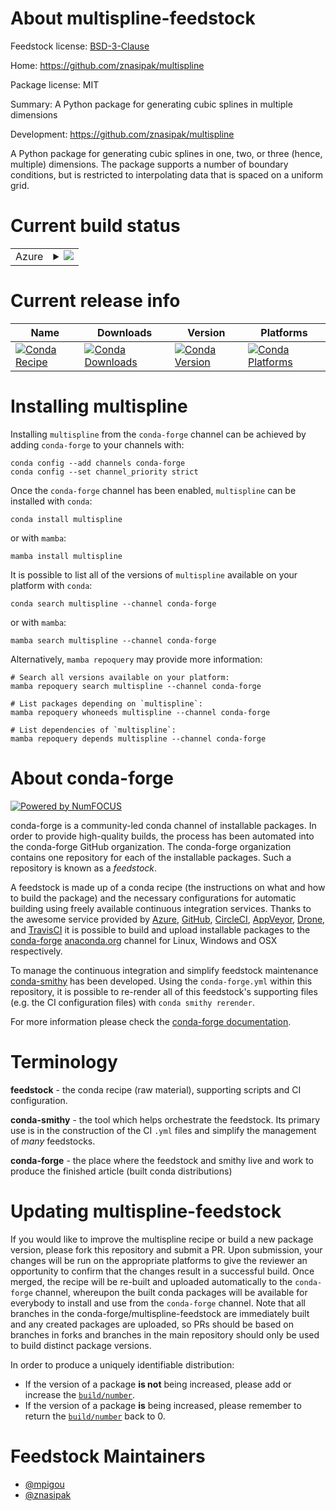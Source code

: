 About multispline-feedstock
===========================

Feedstock license: [BSD-3-Clause](https://github.com/conda-forge/multispline-feedstock/blob/main/LICENSE.txt)

Home: https://github.com/znasipak/multispline

Package license: MIT

Summary: A Python package for generating cubic splines in multiple dimensions

Development: https://github.com/znasipak/multispline

A Python package for generating cubic splines in one, two, or three (hence, multiple)
dimensions. The package supports a number of boundary conditions, but is restricted
to interpolating data that is spaced on a uniform grid.

Current build status
====================


<table>
    
  <tr>
    <td>Azure</td>
    <td>
      <details>
        <summary>
          <a href="https://dev.azure.com/conda-forge/feedstock-builds/_build/latest?definitionId=25027&branchName=main">
            <img src="https://dev.azure.com/conda-forge/feedstock-builds/_apis/build/status/multispline-feedstock?branchName=main">
          </a>
        </summary>
        <table>
          <thead><tr><th>Variant</th><th>Status</th></tr></thead>
          <tbody><tr>
              <td>linux_64_microarch_level1python3.10.____cpython</td>
              <td>
                <a href="https://dev.azure.com/conda-forge/feedstock-builds/_build/latest?definitionId=25027&branchName=main">
                  <img src="https://dev.azure.com/conda-forge/feedstock-builds/_apis/build/status/multispline-feedstock?branchName=main&jobName=linux&configuration=linux%20linux_64_microarch_level1python3.10.____cpython" alt="variant">
                </a>
              </td>
            </tr><tr>
              <td>linux_64_microarch_level1python3.11.____cpython</td>
              <td>
                <a href="https://dev.azure.com/conda-forge/feedstock-builds/_build/latest?definitionId=25027&branchName=main">
                  <img src="https://dev.azure.com/conda-forge/feedstock-builds/_apis/build/status/multispline-feedstock?branchName=main&jobName=linux&configuration=linux%20linux_64_microarch_level1python3.11.____cpython" alt="variant">
                </a>
              </td>
            </tr><tr>
              <td>linux_64_microarch_level1python3.12.____cpython</td>
              <td>
                <a href="https://dev.azure.com/conda-forge/feedstock-builds/_build/latest?definitionId=25027&branchName=main">
                  <img src="https://dev.azure.com/conda-forge/feedstock-builds/_apis/build/status/multispline-feedstock?branchName=main&jobName=linux&configuration=linux%20linux_64_microarch_level1python3.12.____cpython" alt="variant">
                </a>
              </td>
            </tr><tr>
              <td>linux_64_microarch_level1python3.13.____cp313</td>
              <td>
                <a href="https://dev.azure.com/conda-forge/feedstock-builds/_build/latest?definitionId=25027&branchName=main">
                  <img src="https://dev.azure.com/conda-forge/feedstock-builds/_apis/build/status/multispline-feedstock?branchName=main&jobName=linux&configuration=linux%20linux_64_microarch_level1python3.13.____cp313" alt="variant">
                </a>
              </td>
            </tr><tr>
              <td>linux_64_microarch_level1python3.9.____cpython</td>
              <td>
                <a href="https://dev.azure.com/conda-forge/feedstock-builds/_build/latest?definitionId=25027&branchName=main">
                  <img src="https://dev.azure.com/conda-forge/feedstock-builds/_apis/build/status/multispline-feedstock?branchName=main&jobName=linux&configuration=linux%20linux_64_microarch_level1python3.9.____cpython" alt="variant">
                </a>
              </td>
            </tr><tr>
              <td>linux_64_microarch_level3python3.10.____cpython</td>
              <td>
                <a href="https://dev.azure.com/conda-forge/feedstock-builds/_build/latest?definitionId=25027&branchName=main">
                  <img src="https://dev.azure.com/conda-forge/feedstock-builds/_apis/build/status/multispline-feedstock?branchName=main&jobName=linux&configuration=linux%20linux_64_microarch_level3python3.10.____cpython" alt="variant">
                </a>
              </td>
            </tr><tr>
              <td>linux_64_microarch_level3python3.11.____cpython</td>
              <td>
                <a href="https://dev.azure.com/conda-forge/feedstock-builds/_build/latest?definitionId=25027&branchName=main">
                  <img src="https://dev.azure.com/conda-forge/feedstock-builds/_apis/build/status/multispline-feedstock?branchName=main&jobName=linux&configuration=linux%20linux_64_microarch_level3python3.11.____cpython" alt="variant">
                </a>
              </td>
            </tr><tr>
              <td>linux_64_microarch_level3python3.12.____cpython</td>
              <td>
                <a href="https://dev.azure.com/conda-forge/feedstock-builds/_build/latest?definitionId=25027&branchName=main">
                  <img src="https://dev.azure.com/conda-forge/feedstock-builds/_apis/build/status/multispline-feedstock?branchName=main&jobName=linux&configuration=linux%20linux_64_microarch_level3python3.12.____cpython" alt="variant">
                </a>
              </td>
            </tr><tr>
              <td>linux_64_microarch_level3python3.13.____cp313</td>
              <td>
                <a href="https://dev.azure.com/conda-forge/feedstock-builds/_build/latest?definitionId=25027&branchName=main">
                  <img src="https://dev.azure.com/conda-forge/feedstock-builds/_apis/build/status/multispline-feedstock?branchName=main&jobName=linux&configuration=linux%20linux_64_microarch_level3python3.13.____cp313" alt="variant">
                </a>
              </td>
            </tr><tr>
              <td>linux_64_microarch_level3python3.9.____cpython</td>
              <td>
                <a href="https://dev.azure.com/conda-forge/feedstock-builds/_build/latest?definitionId=25027&branchName=main">
                  <img src="https://dev.azure.com/conda-forge/feedstock-builds/_apis/build/status/multispline-feedstock?branchName=main&jobName=linux&configuration=linux%20linux_64_microarch_level3python3.9.____cpython" alt="variant">
                </a>
              </td>
            </tr><tr>
              <td>linux_64_microarch_level4python3.10.____cpython</td>
              <td>
                <a href="https://dev.azure.com/conda-forge/feedstock-builds/_build/latest?definitionId=25027&branchName=main">
                  <img src="https://dev.azure.com/conda-forge/feedstock-builds/_apis/build/status/multispline-feedstock?branchName=main&jobName=linux&configuration=linux%20linux_64_microarch_level4python3.10.____cpython" alt="variant">
                </a>
              </td>
            </tr><tr>
              <td>linux_64_microarch_level4python3.11.____cpython</td>
              <td>
                <a href="https://dev.azure.com/conda-forge/feedstock-builds/_build/latest?definitionId=25027&branchName=main">
                  <img src="https://dev.azure.com/conda-forge/feedstock-builds/_apis/build/status/multispline-feedstock?branchName=main&jobName=linux&configuration=linux%20linux_64_microarch_level4python3.11.____cpython" alt="variant">
                </a>
              </td>
            </tr><tr>
              <td>linux_64_microarch_level4python3.12.____cpython</td>
              <td>
                <a href="https://dev.azure.com/conda-forge/feedstock-builds/_build/latest?definitionId=25027&branchName=main">
                  <img src="https://dev.azure.com/conda-forge/feedstock-builds/_apis/build/status/multispline-feedstock?branchName=main&jobName=linux&configuration=linux%20linux_64_microarch_level4python3.12.____cpython" alt="variant">
                </a>
              </td>
            </tr><tr>
              <td>linux_64_microarch_level4python3.13.____cp313</td>
              <td>
                <a href="https://dev.azure.com/conda-forge/feedstock-builds/_build/latest?definitionId=25027&branchName=main">
                  <img src="https://dev.azure.com/conda-forge/feedstock-builds/_apis/build/status/multispline-feedstock?branchName=main&jobName=linux&configuration=linux%20linux_64_microarch_level4python3.13.____cp313" alt="variant">
                </a>
              </td>
            </tr><tr>
              <td>linux_64_microarch_level4python3.9.____cpython</td>
              <td>
                <a href="https://dev.azure.com/conda-forge/feedstock-builds/_build/latest?definitionId=25027&branchName=main">
                  <img src="https://dev.azure.com/conda-forge/feedstock-builds/_apis/build/status/multispline-feedstock?branchName=main&jobName=linux&configuration=linux%20linux_64_microarch_level4python3.9.____cpython" alt="variant">
                </a>
              </td>
            </tr><tr>
              <td>linux_aarch64_python3.10.____cpython</td>
              <td>
                <a href="https://dev.azure.com/conda-forge/feedstock-builds/_build/latest?definitionId=25027&branchName=main">
                  <img src="https://dev.azure.com/conda-forge/feedstock-builds/_apis/build/status/multispline-feedstock?branchName=main&jobName=linux&configuration=linux%20linux_aarch64_python3.10.____cpython" alt="variant">
                </a>
              </td>
            </tr><tr>
              <td>linux_aarch64_python3.11.____cpython</td>
              <td>
                <a href="https://dev.azure.com/conda-forge/feedstock-builds/_build/latest?definitionId=25027&branchName=main">
                  <img src="https://dev.azure.com/conda-forge/feedstock-builds/_apis/build/status/multispline-feedstock?branchName=main&jobName=linux&configuration=linux%20linux_aarch64_python3.11.____cpython" alt="variant">
                </a>
              </td>
            </tr><tr>
              <td>linux_aarch64_python3.12.____cpython</td>
              <td>
                <a href="https://dev.azure.com/conda-forge/feedstock-builds/_build/latest?definitionId=25027&branchName=main">
                  <img src="https://dev.azure.com/conda-forge/feedstock-builds/_apis/build/status/multispline-feedstock?branchName=main&jobName=linux&configuration=linux%20linux_aarch64_python3.12.____cpython" alt="variant">
                </a>
              </td>
            </tr><tr>
              <td>linux_aarch64_python3.13.____cp313</td>
              <td>
                <a href="https://dev.azure.com/conda-forge/feedstock-builds/_build/latest?definitionId=25027&branchName=main">
                  <img src="https://dev.azure.com/conda-forge/feedstock-builds/_apis/build/status/multispline-feedstock?branchName=main&jobName=linux&configuration=linux%20linux_aarch64_python3.13.____cp313" alt="variant">
                </a>
              </td>
            </tr><tr>
              <td>linux_aarch64_python3.9.____cpython</td>
              <td>
                <a href="https://dev.azure.com/conda-forge/feedstock-builds/_build/latest?definitionId=25027&branchName=main">
                  <img src="https://dev.azure.com/conda-forge/feedstock-builds/_apis/build/status/multispline-feedstock?branchName=main&jobName=linux&configuration=linux%20linux_aarch64_python3.9.____cpython" alt="variant">
                </a>
              </td>
            </tr><tr>
              <td>linux_ppc64le_python3.10.____cpython</td>
              <td>
                <a href="https://dev.azure.com/conda-forge/feedstock-builds/_build/latest?definitionId=25027&branchName=main">
                  <img src="https://dev.azure.com/conda-forge/feedstock-builds/_apis/build/status/multispline-feedstock?branchName=main&jobName=linux&configuration=linux%20linux_ppc64le_python3.10.____cpython" alt="variant">
                </a>
              </td>
            </tr><tr>
              <td>linux_ppc64le_python3.11.____cpython</td>
              <td>
                <a href="https://dev.azure.com/conda-forge/feedstock-builds/_build/latest?definitionId=25027&branchName=main">
                  <img src="https://dev.azure.com/conda-forge/feedstock-builds/_apis/build/status/multispline-feedstock?branchName=main&jobName=linux&configuration=linux%20linux_ppc64le_python3.11.____cpython" alt="variant">
                </a>
              </td>
            </tr><tr>
              <td>linux_ppc64le_python3.12.____cpython</td>
              <td>
                <a href="https://dev.azure.com/conda-forge/feedstock-builds/_build/latest?definitionId=25027&branchName=main">
                  <img src="https://dev.azure.com/conda-forge/feedstock-builds/_apis/build/status/multispline-feedstock?branchName=main&jobName=linux&configuration=linux%20linux_ppc64le_python3.12.____cpython" alt="variant">
                </a>
              </td>
            </tr><tr>
              <td>linux_ppc64le_python3.13.____cp313</td>
              <td>
                <a href="https://dev.azure.com/conda-forge/feedstock-builds/_build/latest?definitionId=25027&branchName=main">
                  <img src="https://dev.azure.com/conda-forge/feedstock-builds/_apis/build/status/multispline-feedstock?branchName=main&jobName=linux&configuration=linux%20linux_ppc64le_python3.13.____cp313" alt="variant">
                </a>
              </td>
            </tr><tr>
              <td>linux_ppc64le_python3.9.____cpython</td>
              <td>
                <a href="https://dev.azure.com/conda-forge/feedstock-builds/_build/latest?definitionId=25027&branchName=main">
                  <img src="https://dev.azure.com/conda-forge/feedstock-builds/_apis/build/status/multispline-feedstock?branchName=main&jobName=linux&configuration=linux%20linux_ppc64le_python3.9.____cpython" alt="variant">
                </a>
              </td>
            </tr><tr>
              <td>osx_64_microarch_level1python3.10.____cpython</td>
              <td>
                <a href="https://dev.azure.com/conda-forge/feedstock-builds/_build/latest?definitionId=25027&branchName=main">
                  <img src="https://dev.azure.com/conda-forge/feedstock-builds/_apis/build/status/multispline-feedstock?branchName=main&jobName=osx&configuration=osx%20osx_64_microarch_level1python3.10.____cpython" alt="variant">
                </a>
              </td>
            </tr><tr>
              <td>osx_64_microarch_level1python3.11.____cpython</td>
              <td>
                <a href="https://dev.azure.com/conda-forge/feedstock-builds/_build/latest?definitionId=25027&branchName=main">
                  <img src="https://dev.azure.com/conda-forge/feedstock-builds/_apis/build/status/multispline-feedstock?branchName=main&jobName=osx&configuration=osx%20osx_64_microarch_level1python3.11.____cpython" alt="variant">
                </a>
              </td>
            </tr><tr>
              <td>osx_64_microarch_level1python3.12.____cpython</td>
              <td>
                <a href="https://dev.azure.com/conda-forge/feedstock-builds/_build/latest?definitionId=25027&branchName=main">
                  <img src="https://dev.azure.com/conda-forge/feedstock-builds/_apis/build/status/multispline-feedstock?branchName=main&jobName=osx&configuration=osx%20osx_64_microarch_level1python3.12.____cpython" alt="variant">
                </a>
              </td>
            </tr><tr>
              <td>osx_64_microarch_level1python3.13.____cp313</td>
              <td>
                <a href="https://dev.azure.com/conda-forge/feedstock-builds/_build/latest?definitionId=25027&branchName=main">
                  <img src="https://dev.azure.com/conda-forge/feedstock-builds/_apis/build/status/multispline-feedstock?branchName=main&jobName=osx&configuration=osx%20osx_64_microarch_level1python3.13.____cp313" alt="variant">
                </a>
              </td>
            </tr><tr>
              <td>osx_64_microarch_level1python3.9.____cpython</td>
              <td>
                <a href="https://dev.azure.com/conda-forge/feedstock-builds/_build/latest?definitionId=25027&branchName=main">
                  <img src="https://dev.azure.com/conda-forge/feedstock-builds/_apis/build/status/multispline-feedstock?branchName=main&jobName=osx&configuration=osx%20osx_64_microarch_level1python3.9.____cpython" alt="variant">
                </a>
              </td>
            </tr><tr>
              <td>osx_64_microarch_level3python3.10.____cpython</td>
              <td>
                <a href="https://dev.azure.com/conda-forge/feedstock-builds/_build/latest?definitionId=25027&branchName=main">
                  <img src="https://dev.azure.com/conda-forge/feedstock-builds/_apis/build/status/multispline-feedstock?branchName=main&jobName=osx&configuration=osx%20osx_64_microarch_level3python3.10.____cpython" alt="variant">
                </a>
              </td>
            </tr><tr>
              <td>osx_64_microarch_level3python3.11.____cpython</td>
              <td>
                <a href="https://dev.azure.com/conda-forge/feedstock-builds/_build/latest?definitionId=25027&branchName=main">
                  <img src="https://dev.azure.com/conda-forge/feedstock-builds/_apis/build/status/multispline-feedstock?branchName=main&jobName=osx&configuration=osx%20osx_64_microarch_level3python3.11.____cpython" alt="variant">
                </a>
              </td>
            </tr><tr>
              <td>osx_64_microarch_level3python3.12.____cpython</td>
              <td>
                <a href="https://dev.azure.com/conda-forge/feedstock-builds/_build/latest?definitionId=25027&branchName=main">
                  <img src="https://dev.azure.com/conda-forge/feedstock-builds/_apis/build/status/multispline-feedstock?branchName=main&jobName=osx&configuration=osx%20osx_64_microarch_level3python3.12.____cpython" alt="variant">
                </a>
              </td>
            </tr><tr>
              <td>osx_64_microarch_level3python3.13.____cp313</td>
              <td>
                <a href="https://dev.azure.com/conda-forge/feedstock-builds/_build/latest?definitionId=25027&branchName=main">
                  <img src="https://dev.azure.com/conda-forge/feedstock-builds/_apis/build/status/multispline-feedstock?branchName=main&jobName=osx&configuration=osx%20osx_64_microarch_level3python3.13.____cp313" alt="variant">
                </a>
              </td>
            </tr><tr>
              <td>osx_64_microarch_level3python3.9.____cpython</td>
              <td>
                <a href="https://dev.azure.com/conda-forge/feedstock-builds/_build/latest?definitionId=25027&branchName=main">
                  <img src="https://dev.azure.com/conda-forge/feedstock-builds/_apis/build/status/multispline-feedstock?branchName=main&jobName=osx&configuration=osx%20osx_64_microarch_level3python3.9.____cpython" alt="variant">
                </a>
              </td>
            </tr><tr>
              <td>osx_64_microarch_level4python3.10.____cpython</td>
              <td>
                <a href="https://dev.azure.com/conda-forge/feedstock-builds/_build/latest?definitionId=25027&branchName=main">
                  <img src="https://dev.azure.com/conda-forge/feedstock-builds/_apis/build/status/multispline-feedstock?branchName=main&jobName=osx&configuration=osx%20osx_64_microarch_level4python3.10.____cpython" alt="variant">
                </a>
              </td>
            </tr><tr>
              <td>osx_64_microarch_level4python3.11.____cpython</td>
              <td>
                <a href="https://dev.azure.com/conda-forge/feedstock-builds/_build/latest?definitionId=25027&branchName=main">
                  <img src="https://dev.azure.com/conda-forge/feedstock-builds/_apis/build/status/multispline-feedstock?branchName=main&jobName=osx&configuration=osx%20osx_64_microarch_level4python3.11.____cpython" alt="variant">
                </a>
              </td>
            </tr><tr>
              <td>osx_64_microarch_level4python3.12.____cpython</td>
              <td>
                <a href="https://dev.azure.com/conda-forge/feedstock-builds/_build/latest?definitionId=25027&branchName=main">
                  <img src="https://dev.azure.com/conda-forge/feedstock-builds/_apis/build/status/multispline-feedstock?branchName=main&jobName=osx&configuration=osx%20osx_64_microarch_level4python3.12.____cpython" alt="variant">
                </a>
              </td>
            </tr><tr>
              <td>osx_64_microarch_level4python3.13.____cp313</td>
              <td>
                <a href="https://dev.azure.com/conda-forge/feedstock-builds/_build/latest?definitionId=25027&branchName=main">
                  <img src="https://dev.azure.com/conda-forge/feedstock-builds/_apis/build/status/multispline-feedstock?branchName=main&jobName=osx&configuration=osx%20osx_64_microarch_level4python3.13.____cp313" alt="variant">
                </a>
              </td>
            </tr><tr>
              <td>osx_64_microarch_level4python3.9.____cpython</td>
              <td>
                <a href="https://dev.azure.com/conda-forge/feedstock-builds/_build/latest?definitionId=25027&branchName=main">
                  <img src="https://dev.azure.com/conda-forge/feedstock-builds/_apis/build/status/multispline-feedstock?branchName=main&jobName=osx&configuration=osx%20osx_64_microarch_level4python3.9.____cpython" alt="variant">
                </a>
              </td>
            </tr><tr>
              <td>osx_arm64_python3.10.____cpython</td>
              <td>
                <a href="https://dev.azure.com/conda-forge/feedstock-builds/_build/latest?definitionId=25027&branchName=main">
                  <img src="https://dev.azure.com/conda-forge/feedstock-builds/_apis/build/status/multispline-feedstock?branchName=main&jobName=osx&configuration=osx%20osx_arm64_python3.10.____cpython" alt="variant">
                </a>
              </td>
            </tr><tr>
              <td>osx_arm64_python3.11.____cpython</td>
              <td>
                <a href="https://dev.azure.com/conda-forge/feedstock-builds/_build/latest?definitionId=25027&branchName=main">
                  <img src="https://dev.azure.com/conda-forge/feedstock-builds/_apis/build/status/multispline-feedstock?branchName=main&jobName=osx&configuration=osx%20osx_arm64_python3.11.____cpython" alt="variant">
                </a>
              </td>
            </tr><tr>
              <td>osx_arm64_python3.12.____cpython</td>
              <td>
                <a href="https://dev.azure.com/conda-forge/feedstock-builds/_build/latest?definitionId=25027&branchName=main">
                  <img src="https://dev.azure.com/conda-forge/feedstock-builds/_apis/build/status/multispline-feedstock?branchName=main&jobName=osx&configuration=osx%20osx_arm64_python3.12.____cpython" alt="variant">
                </a>
              </td>
            </tr><tr>
              <td>osx_arm64_python3.13.____cp313</td>
              <td>
                <a href="https://dev.azure.com/conda-forge/feedstock-builds/_build/latest?definitionId=25027&branchName=main">
                  <img src="https://dev.azure.com/conda-forge/feedstock-builds/_apis/build/status/multispline-feedstock?branchName=main&jobName=osx&configuration=osx%20osx_arm64_python3.13.____cp313" alt="variant">
                </a>
              </td>
            </tr><tr>
              <td>osx_arm64_python3.9.____cpython</td>
              <td>
                <a href="https://dev.azure.com/conda-forge/feedstock-builds/_build/latest?definitionId=25027&branchName=main">
                  <img src="https://dev.azure.com/conda-forge/feedstock-builds/_apis/build/status/multispline-feedstock?branchName=main&jobName=osx&configuration=osx%20osx_arm64_python3.9.____cpython" alt="variant">
                </a>
              </td>
            </tr><tr>
              <td>win_64_python3.10.____cpython</td>
              <td>
                <a href="https://dev.azure.com/conda-forge/feedstock-builds/_build/latest?definitionId=25027&branchName=main">
                  <img src="https://dev.azure.com/conda-forge/feedstock-builds/_apis/build/status/multispline-feedstock?branchName=main&jobName=win&configuration=win%20win_64_python3.10.____cpython" alt="variant">
                </a>
              </td>
            </tr><tr>
              <td>win_64_python3.11.____cpython</td>
              <td>
                <a href="https://dev.azure.com/conda-forge/feedstock-builds/_build/latest?definitionId=25027&branchName=main">
                  <img src="https://dev.azure.com/conda-forge/feedstock-builds/_apis/build/status/multispline-feedstock?branchName=main&jobName=win&configuration=win%20win_64_python3.11.____cpython" alt="variant">
                </a>
              </td>
            </tr><tr>
              <td>win_64_python3.12.____cpython</td>
              <td>
                <a href="https://dev.azure.com/conda-forge/feedstock-builds/_build/latest?definitionId=25027&branchName=main">
                  <img src="https://dev.azure.com/conda-forge/feedstock-builds/_apis/build/status/multispline-feedstock?branchName=main&jobName=win&configuration=win%20win_64_python3.12.____cpython" alt="variant">
                </a>
              </td>
            </tr><tr>
              <td>win_64_python3.13.____cp313</td>
              <td>
                <a href="https://dev.azure.com/conda-forge/feedstock-builds/_build/latest?definitionId=25027&branchName=main">
                  <img src="https://dev.azure.com/conda-forge/feedstock-builds/_apis/build/status/multispline-feedstock?branchName=main&jobName=win&configuration=win%20win_64_python3.13.____cp313" alt="variant">
                </a>
              </td>
            </tr><tr>
              <td>win_64_python3.9.____cpython</td>
              <td>
                <a href="https://dev.azure.com/conda-forge/feedstock-builds/_build/latest?definitionId=25027&branchName=main">
                  <img src="https://dev.azure.com/conda-forge/feedstock-builds/_apis/build/status/multispline-feedstock?branchName=main&jobName=win&configuration=win%20win_64_python3.9.____cpython" alt="variant">
                </a>
              </td>
            </tr><tr>
              <td>win_arm64_python3.10.____cpython</td>
              <td>
                <a href="https://dev.azure.com/conda-forge/feedstock-builds/_build/latest?definitionId=25027&branchName=main">
                  <img src="https://dev.azure.com/conda-forge/feedstock-builds/_apis/build/status/multispline-feedstock?branchName=main&jobName=win&configuration=win%20win_arm64_python3.10.____cpython" alt="variant">
                </a>
              </td>
            </tr><tr>
              <td>win_arm64_python3.11.____cpython</td>
              <td>
                <a href="https://dev.azure.com/conda-forge/feedstock-builds/_build/latest?definitionId=25027&branchName=main">
                  <img src="https://dev.azure.com/conda-forge/feedstock-builds/_apis/build/status/multispline-feedstock?branchName=main&jobName=win&configuration=win%20win_arm64_python3.11.____cpython" alt="variant">
                </a>
              </td>
            </tr><tr>
              <td>win_arm64_python3.12.____cpython</td>
              <td>
                <a href="https://dev.azure.com/conda-forge/feedstock-builds/_build/latest?definitionId=25027&branchName=main">
                  <img src="https://dev.azure.com/conda-forge/feedstock-builds/_apis/build/status/multispline-feedstock?branchName=main&jobName=win&configuration=win%20win_arm64_python3.12.____cpython" alt="variant">
                </a>
              </td>
            </tr><tr>
              <td>win_arm64_python3.13.____cp313</td>
              <td>
                <a href="https://dev.azure.com/conda-forge/feedstock-builds/_build/latest?definitionId=25027&branchName=main">
                  <img src="https://dev.azure.com/conda-forge/feedstock-builds/_apis/build/status/multispline-feedstock?branchName=main&jobName=win&configuration=win%20win_arm64_python3.13.____cp313" alt="variant">
                </a>
              </td>
            </tr><tr>
              <td>win_arm64_python3.9.____cpython</td>
              <td>
                <a href="https://dev.azure.com/conda-forge/feedstock-builds/_build/latest?definitionId=25027&branchName=main">
                  <img src="https://dev.azure.com/conda-forge/feedstock-builds/_apis/build/status/multispline-feedstock?branchName=main&jobName=win&configuration=win%20win_arm64_python3.9.____cpython" alt="variant">
                </a>
              </td>
            </tr>
          </tbody>
        </table>
      </details>
    </td>
  </tr>
</table>

Current release info
====================

| Name | Downloads | Version | Platforms |
| --- | --- | --- | --- |
| [![Conda Recipe](https://img.shields.io/badge/recipe-multispline-green.svg)](https://anaconda.org/conda-forge/multispline) | [![Conda Downloads](https://img.shields.io/conda/dn/conda-forge/multispline.svg)](https://anaconda.org/conda-forge/multispline) | [![Conda Version](https://img.shields.io/conda/vn/conda-forge/multispline.svg)](https://anaconda.org/conda-forge/multispline) | [![Conda Platforms](https://img.shields.io/conda/pn/conda-forge/multispline.svg)](https://anaconda.org/conda-forge/multispline) |

Installing multispline
======================

Installing `multispline` from the `conda-forge` channel can be achieved by adding `conda-forge` to your channels with:

```
conda config --add channels conda-forge
conda config --set channel_priority strict
```

Once the `conda-forge` channel has been enabled, `multispline` can be installed with `conda`:

```
conda install multispline
```

or with `mamba`:

```
mamba install multispline
```

It is possible to list all of the versions of `multispline` available on your platform with `conda`:

```
conda search multispline --channel conda-forge
```

or with `mamba`:

```
mamba search multispline --channel conda-forge
```

Alternatively, `mamba repoquery` may provide more information:

```
# Search all versions available on your platform:
mamba repoquery search multispline --channel conda-forge

# List packages depending on `multispline`:
mamba repoquery whoneeds multispline --channel conda-forge

# List dependencies of `multispline`:
mamba repoquery depends multispline --channel conda-forge
```


About conda-forge
=================

[![Powered by
NumFOCUS](https://img.shields.io/badge/powered%20by-NumFOCUS-orange.svg?style=flat&colorA=E1523D&colorB=007D8A)](https://numfocus.org)

conda-forge is a community-led conda channel of installable packages.
In order to provide high-quality builds, the process has been automated into the
conda-forge GitHub organization. The conda-forge organization contains one repository
for each of the installable packages. Such a repository is known as a *feedstock*.

A feedstock is made up of a conda recipe (the instructions on what and how to build
the package) and the necessary configurations for automatic building using freely
available continuous integration services. Thanks to the awesome service provided by
[Azure](https://azure.microsoft.com/en-us/services/devops/), [GitHub](https://github.com/),
[CircleCI](https://circleci.com/), [AppVeyor](https://www.appveyor.com/),
[Drone](https://cloud.drone.io/welcome), and [TravisCI](https://travis-ci.com/)
it is possible to build and upload installable packages to the
[conda-forge](https://anaconda.org/conda-forge) [anaconda.org](https://anaconda.org/)
channel for Linux, Windows and OSX respectively.

To manage the continuous integration and simplify feedstock maintenance
[conda-smithy](https://github.com/conda-forge/conda-smithy) has been developed.
Using the ``conda-forge.yml`` within this repository, it is possible to re-render all of
this feedstock's supporting files (e.g. the CI configuration files) with ``conda smithy rerender``.

For more information please check the [conda-forge documentation](https://conda-forge.org/docs/).

Terminology
===========

**feedstock** - the conda recipe (raw material), supporting scripts and CI configuration.

**conda-smithy** - the tool which helps orchestrate the feedstock.
                   Its primary use is in the construction of the CI ``.yml`` files
                   and simplify the management of *many* feedstocks.

**conda-forge** - the place where the feedstock and smithy live and work to
                  produce the finished article (built conda distributions)


Updating multispline-feedstock
==============================

If you would like to improve the multispline recipe or build a new
package version, please fork this repository and submit a PR. Upon submission,
your changes will be run on the appropriate platforms to give the reviewer an
opportunity to confirm that the changes result in a successful build. Once
merged, the recipe will be re-built and uploaded automatically to the
`conda-forge` channel, whereupon the built conda packages will be available for
everybody to install and use from the `conda-forge` channel.
Note that all branches in the conda-forge/multispline-feedstock are
immediately built and any created packages are uploaded, so PRs should be based
on branches in forks and branches in the main repository should only be used to
build distinct package versions.

In order to produce a uniquely identifiable distribution:
 * If the version of a package **is not** being increased, please add or increase
   the [``build/number``](https://docs.conda.io/projects/conda-build/en/latest/resources/define-metadata.html#build-number-and-string).
 * If the version of a package **is** being increased, please remember to return
   the [``build/number``](https://docs.conda.io/projects/conda-build/en/latest/resources/define-metadata.html#build-number-and-string)
   back to 0.

Feedstock Maintainers
=====================

* [@mpigou](https://github.com/mpigou/)
* [@znasipak](https://github.com/znasipak/)

